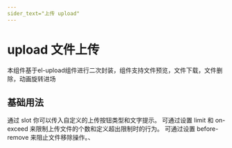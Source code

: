 ```yaml
---
sider_text="上传 upload"
---
```


# upload 文件上传
本组件基于el-upload组件进行二次封装，组件支持文件预览，文件下载，文件删除，动画旋转进场

## 基础用法
通过 slot 你可以传入自定义的上传按钮类型和文字提示。 可通过设置 limit 和 on-exceed 来限制上传文件的个数和定义超出限制时的行为。 可通过设置 before-remove 来阻止文件移除操作。、

